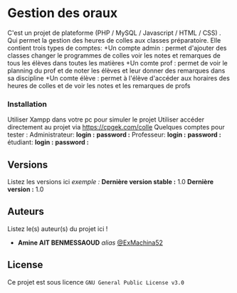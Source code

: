 # Gestion des oraux



C'est un projet de plateforme (PHP / MySQL / Javascript / HTML / CSS) . Qui permet la gestion des heures de colles aux classes préparatoire.
Elle contient trois types de comptes: 
+Un compte admin : permet d'ajouter des classes changer le programmes de colles voir les notes et remarques de tous les élèves dans toutes les matières
+Un comte prof : permet de voir le planning du prof et de noter les élèves et leur donner des remarques dans sa discipline
+Un comte élève : permet à l'élève d'accéder aux horaires des heures de colles et de voir les notes et les remarques de profs


### Installation

Utiliser Xampp dans votre pc pour simuler le projet
Utiliser accéder directement au projet via https://cpgek.com/colle
Quelques comptes pour tester :
Administrateur:
<b>login :</b>
<b>password :</b>
Professeur:
<b>login :</b>
<b>password :</b>
étudiant:
<b>login :</b>
<b>password :</b>
## Versions
Listez les versions ici 
_exemple :_
**Dernière version stable :** 1.0
**Dernière version :** 1.0

## Auteurs
Listez le(s) auteur(s) du projet ici !
* **Amine AIT BENMESSAOUD** _alias_ [@ExMachina52](https://github.com/ExMachina52)



## License

Ce projet est sous licence ``GNU General Public License v3.0 `` 
